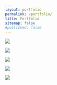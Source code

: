 ```yaml
---
layout: portfolio
permalink: /portfolio/
title: Portfolio
sitemap: false
#published: false
---
```


![]({{site.url}}/assets/images/56823302234__97D1E786-F6DB-41B8-9739-106BF877F0B4-1.JPG)

![]({{site.url}}/assets/images/56823302234__97D1E786-F6DB-41B8-9739-106BF877F0B4.JPG)

![]({{site.url}}/assets/images/hutomo-abrianto-576207-unsplash.jpg)

![]({{site.url}}/assets/images/hutomo-abrianto-576207-unsplash-1.jpg)

![]({{site.url}}/assets/images/jason-leung-369227-unsplash.jpg)
